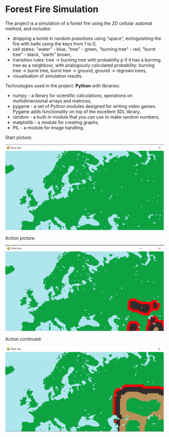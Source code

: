 # Forest Fire Simulation 

The project is a simulation of a forest fire using the 2D cellular automat method, and includes:
- dropping a bomb in random posiotions using "space", extinguishing the fire with belts using the keys from 1 to 0,
- cell states:  "water" - blue, "tree" - green, "burning tree" - red, "burnt tree" - black, "earth" brown,
- transition rules: 
tree -> burning tree with probability p if it has a burning tree as a neighbour, with analogously calculated probability: burning tree -> burnt tree, burnt tree -> ground, ground -> regrown trees,
- visualisation of simulation results.

Technologies used in the project: **Python** with libraries:
- numpy - a library for scientific calculations, operations on multidimensional arrays and matrices,
- pygame - a set of Python modules designed for writing video games. Pygame adds functionality on top of the excellent SDL library,
- random - a built-in module that you can use to make random numbers,
- matplotlib - a module for creating graphs,
- PIL - a module for image handling.

Start picture:
  
![1](https://github.com/weronikaabednarz/Forest-Fire-Simulation/blob/main/images/mapa.jpg)

Action picture:

![2](https://github.com/weronikaabednarz/Forest-Fire-Simulation/blob/main/images/image1.jpg)

Action continued:

![3](https://github.com/weronikaabednarz/Forest-Fire-Simulation/blob/main/images/image2.png)
